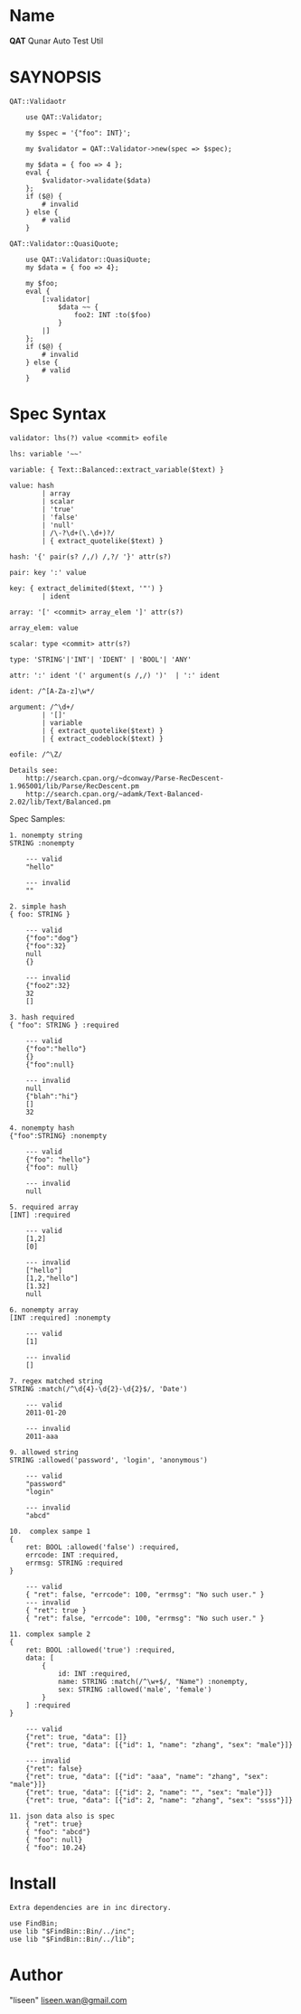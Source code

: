 Name
===

**QAT** Qunar Auto Test Util

SAYNOPSIS
===

    QAT::Validaotr

        use QAT::Validator;

        my $spec = '{"foo": INT}';

        my $validator = QAT::Validator->new(spec => $spec);

        my $data = { foo => 4 };
        eval {
            $validator->validate($data)
        };
        if ($@) {
            # invalid
        } else {
            # valid
        }

    QAT::Validator::QuasiQuote;

        use QAT::Validator::QuasiQuote;
        my $data = { foo => 4};

        my $foo;
        eval {
            [:validator|
                $data ~~ {
                    foo2: INT :to($foo)
                }
            |]
        };
        if ($@) {
            # invalid
        } else {
            # valid
        }


Spec Syntax
===

    validator: lhs(?) value <commit> eofile

    lhs: variable '~~'

    variable: { Text::Balanced::extract_variable($text) }

    value: hash
            | array
            | scalar
            | 'true'
            | 'false'
            | 'null'
            | /\-?\d+(\.\d+)?/
            | { extract_quotelike($text) }

    hash: '{' pair(s? /,/) /,?/ '}' attr(s?)

    pair: key ':' value

    key: { extract_delimited($text, '"') }
            | ident

    array: '[' <commit> array_elem ']' attr(s?)

    array_elem: value

    scalar: type <commit> attr(s?)

    type: 'STRING'|'INT'| 'IDENT' | 'BOOL'| 'ANY'

    attr: ':' ident '(' argument(s /,/) ')'  | ':' ident

    ident: /^[A-Za-z]\w*/

    argument: /^\d+/
            | '[]'
            | variable
            | { extract_quotelike($text) }
            | { extract_codeblock($text) }

    eofile: /^\Z/

    Details see:
        http://search.cpan.org/~dconway/Parse-RecDescent-1.965001/lib/Parse/RecDescent.pm
        http://search.cpan.org/~adamk/Text-Balanced-2.02/lib/Text/Balanced.pm

Spec Samples:

    1. nonempty string
    STRING :nonempty

        --- valid
        "hello"

        --- invalid
        ""

    2. simple hash
    { foo: STRING }

        --- valid
        {"foo":"dog"}
        {"foo":32}
        null
        {}

        --- invalid
        {"foo2":32}
        32
        []

    3. hash required
    { "foo": STRING } :required

        --- valid
        {"foo":"hello"}
        {}
        {"foo":null}

        --- invalid
        null
        {"blah":"hi"}
        []
        32

    4. nonempty hash
    {"foo":STRING} :nonempty

        --- valid
        {"foo": "hello"}
        {"foo": null}

        --- invalid
        null

    5. required array
    [INT] :required

        --- valid
        [1,2]
        [0]

        --- invalid
        ["hello"]
        [1,2,"hello"]
        [1.32]
        null

    6. nonempty array
    [INT :required] :nonempty

        --- valid
        [1]

        --- invalid
        []

    7. regex matched string
    STRING :match(/^\d{4}-\d{2}-\d{2}$/, 'Date')

        --- valid
        2011-01-20

        --- invalid
        2011-aaa

    9. allowed string
    STRING :allowed('password', 'login', 'anonymous')

        --- valid
        "password"
        "login"

        --- invalid
        "abcd"

    10.  complex sampe 1
    {
        ret: BOOL :allowed('false') :required,
        errcode: INT :required,
        errmsg: STRING :required
    }

        --- valid
        { "ret": false, "errcode": 100, "errmsg": "No such user." }
        --- invalid
        { "ret": true }
        { "ret": false, "errcode": 100, "errmsg": "No such user." }

    11. complex sample 2
    {
        ret: BOOL :allowed('true') :required,
        data: [
            {
                id: INT :required,
                name: STRING :match(/^\w+$/, "Name") :nonempty,
                sex: STRING :allowed('male', 'female')
            }
        ] :required
    }

        --- valid
        {"ret": true, "data": []}
        {"ret": true, "data": [{"id": 1, "name": "zhang", "sex": "male"}]}

        --- invalid
        {"ret": false}
        {"ret": true, "data": [{"id": "aaa", "name": "zhang", "sex": "male"}]}
        {"ret": true, "data": [{"id": 2, "name": "", "sex": "male"}]}
        {"ret": true, "data": [{"id": 2, "name": "zhang", "sex": "ssss"}]}

    11. json data also is spec
        { "ret": true}
        { "foo": "abcd"}
        { "foo": null}
        { "foo": 10.24}

Install
===

    Extra dependencies are in inc directory.

    use FindBin;
    use lib "$FindBin::Bin/../inc";
    use lib "$FindBin::Bin/../lib";

Author
===

"liseen" <liseen.wan@gmail.com>

